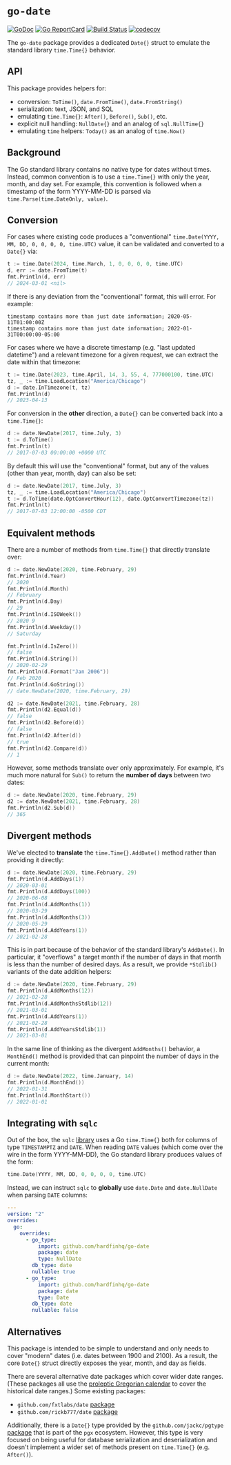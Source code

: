 # `go-date`

[![GoDoc][1]][2]
[![Go ReportCard][3]][4]
[![Build Status][8]][9]
[![codecov][12]][13]

The `go-date` package provides a dedicated `Date{}` struct to emulate the
standard library `time.Time{}` behavior.

## API

This package provides helpers for:

- conversion: `ToTime()`, `date.FromTime()`, `date.FromString()`
- serialization: text, JSON, and SQL
- emulating `time.Time{}`: `After()`, `Before()`, `Sub()`, etc.
- explicit null handling: `NullDate{}` and an analog of `sql.NullTime{}`
- emulating `time` helpers: `Today()` as an analog of `time.Now()`

## Background

The Go standard library contains no native type for dates without times.
Instead, common convention is to use a `time.Time{}` with only the year, month,
and day set. For example, this convention is followed when a timestamp of the
form YYYY-MM-DD is parsed via `time.Parse(time.DateOnly, value)`.

## Conversion

For cases where existing code produces a "conventional"
`time.Date(YYYY, MM, DD, 0, 0, 0, 0, time.UTC)` value, it can be validated
and converted to a `Date{}` via:

```go
t := time.Date(2024, time.March, 1, 0, 0, 0, 0, time.UTC)
d, err := date.FromTime(t)
fmt.Println(d, err)
// 2024-03-01 <nil>
```

If there is any deviation from the "conventional" format, this will error.
For example:

```text
timestamp contains more than just date information; 2020-05-11T01:00:00Z
timestamp contains more than just date information; 2022-01-31T00:00:00-05:00
```

For cases where we have a discrete timestamp (e.g. "last updated datetime") and
a relevant timezone for a given request, we can extract the date within that
timezone:

```go
t := time.Date(2023, time.April, 14, 3, 55, 4, 777000100, time.UTC)
tz, _ := time.LoadLocation("America/Chicago")
d := date.InTimezone(t, tz)
fmt.Println(d)
// 2023-04-13
```

For conversion in the **other** direction, a `Date{}` can be converted back
into a `time.Time{}`:

```go
d := date.NewDate(2017, time.July, 3)
t := d.ToTime()
fmt.Println(t)
// 2017-07-03 00:00:00 +0000 UTC
```

By default this will use the "conventional" format, but any of the values
(other than year, month, day) can also be set:

```go
d := date.NewDate(2017, time.July, 3)
tz, _ := time.LoadLocation("America/Chicago")
t := d.ToTime(date.OptConvertHour(12), date.OptConvertTimezone(tz))
fmt.Println(t)
// 2017-07-03 12:00:00 -0500 CDT
```

## Equivalent methods

There are a number of methods from `time.Time{}` that directly translate over:

```go
d := date.NewDate(2020, time.February, 29)
fmt.Println(d.Year)
// 2020
fmt.Println(d.Month)
// February
fmt.Println(d.Day)
// 29
fmt.Println(d.ISOWeek())
// 2020 9
fmt.Println(d.Weekday())
// Saturday

fmt.Println(d.IsZero())
// false
fmt.Println(d.String())
// 2020-02-29
fmt.Println(d.Format("Jan 2006"))
// Feb 2020
fmt.Println(d.GoString())
// date.NewDate(2020, time.February, 29)

d2 := date.NewDate(2021, time.February, 28)
fmt.Println(d2.Equal(d))
// false
fmt.Println(d2.Before(d))
// false
fmt.Println(d2.After(d))
// true
fmt.Println(d2.Compare(d))
// 1
```

However, some methods translate over only approximately. For example, it's much
more natural for `Sub()` to return the **number of days** between two dates:

```go
d := date.NewDate(2020, time.February, 29)
d2 := date.NewDate(2021, time.February, 28)
fmt.Println(d2.Sub(d))
// 365
```

## Divergent methods

We've elected to **translate** the `time.Time{}.AddDate()` method rather
than providing it directly:

```go
d := date.NewDate(2020, time.February, 29)
fmt.Println(d.AddDays(1))
// 2020-03-01
fmt.Println(d.AddDays(100))
// 2020-06-08
fmt.Println(d.AddMonths(1))
// 2020-03-29
fmt.Println(d.AddMonths(3))
// 2020-05-29
fmt.Println(d.AddYears(1))
// 2021-02-28
```

This is in part because of the behavior of the standard library's
`AddDate()`. In particular, it "overflows" a target month if the number
of days in that month is less than the number of desired days. As a result,
we provide `*Stdlib()` variants of the date addition helpers:

```go
d := date.NewDate(2020, time.February, 29)
fmt.Println(d.AddMonths(12))
// 2021-02-28
fmt.Println(d.AddMonthsStdlib(12))
// 2021-03-01
fmt.Println(d.AddYears(1))
// 2021-02-28
fmt.Println(d.AddYearsStdlib(1))
// 2021-03-01
```

In the same line of thinking as the divergent `AddMonths()` behavior, a
`MonthEnd()` method is provided that can pinpoint the number of days in
the current month:

```go
d := date.NewDate(2022, time.January, 14)
fmt.Println(d.MonthEnd())
// 2022-01-31
fmt.Println(d.MonthStart())
// 2022-01-01
```

## Integrating with `sqlc`

Out of the box, the `sqlc` [library][10] uses a Go `time.Time{}` both for
columns of type `TIMESTAMPTZ` and `DATE`. When reading `DATE` values (which come
over the wire in the form YYYY-MM-DD), the Go standard library produces values
of the form:

```go
time.Date(YYYY, MM, DD, 0, 0, 0, 0, time.UTC)
```

Instead, we can instruct `sqlc` to **globally** use `date.Date` and
`date.NullDate` when parsing `DATE` columns:

```yaml
---
version: "2"
overrides:
  go:
    overrides:
      - go_type:
          import: github.com/hardfinhq/go-date
          package: date
          type: NullDate
        db_type: date
        nullable: true
      - go_type:
          import: github.com/hardfinhq/go-date
          package: date
          type: Date
        db_type: date
        nullable: false
```

## Alternatives

This package is intended to be simple to understand and only needs to cover
"modern" dates (i.e. dates between 1900 and 2100). As a result, the core
`Date{}` struct directly exposes the year, month, and day as fields.

There are several alternative date packages which cover wider date ranges.
(These packages all use the [proleptic Gregorian calendar][6] to cover the
historical date ranges.) Some existing packages:

- `github.com/fxtlabs/date` [package][7]
- `github.com/rickb777/date` [package][5]

Additionally, there is a `Date{}` type provided by the `github.com/jackc/pgtype`
[package][11] that is part of the `pgx` ecosystem. However, this type is very
focused on being useful for database serialization and deserialization and
doesn't implement a wider set of methods present on `time.Time{}` (e.g.
`After()`).

[1]: https://godoc.org/github.com/hardfinhq/go-date?status.svg
[2]: http://godoc.org/github.com/hardfinhq/go-date
[3]: https://goreportcard.com/badge/hardfinhq/go-date
[4]: https://goreportcard.com/report/hardfinhq/go-date
[5]: https://pkg.go.dev/github.com/rickb777/date
[6]: https://en.wikipedia.org/wiki/Proleptic_Gregorian_calendar
[7]: https://pkg.go.dev/github.com/fxtlabs/date
[8]: https://github.com/hardfinhq/go-date/actions/workflows/ci.yaml/badge.svg?branch=main
[9]: https://github.com/hardfinhq/go-date/actions/workflows/ci.yaml
[10]: https://docs.sqlc.dev
[11]: https://pkg.go.dev/github.com/jackc/pgtype
[12]: https://codecov.io/gh/hardfinhq/go-date/graph/badge.svg?token=MBWYQ3W2RM
[13]: https://codecov.io/gh/hardfinhq/go-date
